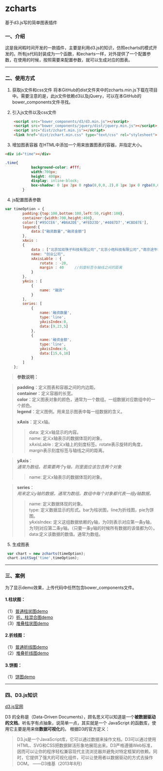 # zcharts
基于d3.js写的简单图表插件

### 一、介绍
这是我闲暇时间开发的一款插件，主要是利用d3.js的知识，仿照echarts的模式开发的。所有js代码封装成为一个函数，和echarts一样，对外提供了一个配置参数，在使用的时候，按照需要来配置参数，就可以生成对应的图表。

---

### 二、使用方式
1.  获取js文件和css文件
将本GitHub的dist文件夹中的zcharts.min.js下载在项目中。需要注意的是，此js文件依赖d3以及jQuery，可以在本GitHub的bower_components文件寻找。

2. 引入js文件以及css文件
```html
    <script src="bower_components/d3/d3.min.js"></script>
    <script src="bower_components/jquery/dist/jquery.min.js"></script>
    <script src="dist/zchart.min.js"></script>
    <link href="dist/zchart.min.css" type="text/css" rel="stylesheet">
```

3. 增加图表容器
在HTML中添加一个用来放置图表的容器，并指定大小。
```html
<div id="time"></div>
```
```css
.time{
            background-color: #fff;
            width:700px;
            height: 400px;
            display: inline-block;
            box-shadow: 0 1px 3px 0 rgba(0,0,0,.2),0 1px 1px 0 rgba(0,0,0,.14),0 2px 1px -1px rgba(0,0,0,.12);
        }
```

4. js配置图表参数
```javascript
var timeOption = {
        padding:{top:100,bottom:100,left:50,right:100},
        container:{width:700,height:400},
        color:['#95CCE6','#B6A2DE','#FED23D','#4087D7','#CBD87E'],
        legend:{
            data:["融资数量","融资金额"]
        },
        xAxis :
        {
            data : ["北京加双筷子科技有限公司","北京小桔科技有限公司","南京途牛科技有限公司"],
            name: "创业公司",
            xAxisLable : {
                rotate : -20,
                margin : 40     //刻度标签与轴线之间的距离
            }
        },
        yAxis : [
            {
                name: "融资"
            }
        ],
        series: [
            {
                name:'融资数量',
                type:'line',
                yAxisIndex:0,
                data:[9,23,5]
            },
            {
                name:'融资金额',
                type:'line',
                yAxisIndex:0,
                data:[15,6,18]
            }
        ]
    };

```
>**参数说明：**

>**padding**：定义图表和容器之间的内边距。<br>
>**container**：定义容器的长宽。<br>
>**color**：定义图表对象的颜色，通常为一个数组。一组数据对应数组中的一个颜色。<br>
>**legend**：定义图例。用来显示图表中每一组数据的含义。<br>
>
>**xAxis**：定义x轴。<br>
>>data: 定义x轴显示的内容。<br>
>>name: 定义x轴表示的数据体现的对象。<br>
>>xAxisLable : 定义x轴上的刻度标签。rotate表示旋转的角度，margin表示刻度标签与轴线之间的距离。<br>

>**yAxis**：<br>
>*通常为数组。若需要两个y轴，则里面应该包含两个对象*<br>
>>name: 定义x轴表示的数据体现的对象。<br>

>**series**：<br>
>*用来定义y轴的数据，通常为数组。数组中每个对象都代表一组y轴数据。*<br>
>>name: 定义数据体现的对象。<br>
>>type: 定义数据显示的形式。bar为柱状图，line为折线图，pie为饼图。<br>
>>yAxisIndex: 定义这组数据依赖的y轴，为0则表示对应第一条y轴，为1则对应第二条y轴。（只要一条y轴的时候所有数据的该值都为0）。<br>
>>data:定义该数据的数值。通常为数组。<br>


5. 生成图表
```javascript
 var chart = new zcharts(timeOption);
 chart.initSvg('time',timeOption);
```
---

### 三、案例
为了显示demo效果，上传代码中任然包含bower_components文件。
#### 1.柱状图：
（1）[普通柱状图demo](https://zwl-jasmine95.github.io/zcharts/test/bar/bar.html) <br>
（2）[折、柱混合图demo](https://zwl-jasmine95.github.io/zcharts/test/bar/bar-line.html) <br>
（3）[堆叠柱状图demo](https://zwl-jasmine95.github.io/zcharts/test/bar/stack-bar.html) <br>
#### 2.折线图：
（1）[普通折线图demo](https://zwl-jasmine95.github.io/zcharts/test/line/line.html) <br>
（2）[堆叠折线图demo](https://zwl-jasmine95.github.io/zcharts/test/line/stack-line.html) <br>
#### 3.饼图：
（1）[饼图demo](https://zwl-jasmine95.github.io/zcharts/test/pie/pie.html) <br>

---

### 四、D3.js知识
[d3.js官网](https://d3js.org/) <br>

D3 的全称是（Data-Driven Documents），顾名思义可以知道是一个**被数据驱动的文档**。听名字有点抽象，说简单一点，其实就是一个 JavaScript 的函数库，使用它主要是用来做**数据可视化**的。
根据D3的官方定义：
> D3.js是一个JavaScript库，它可以通过数据来操作文档。D3可以通过使用HTML、SVG和CSS把数据鲜活形象地展现出来。D3严格遵循Web标准，因而可以让你的程序轻松兼容现代主流浏览器并避免对特定框架的依赖。同时，它提供了强大的可视化组件，可以让使用者以数据驱动的方式去操作DOM。    ——D3维基（2013年8月）

